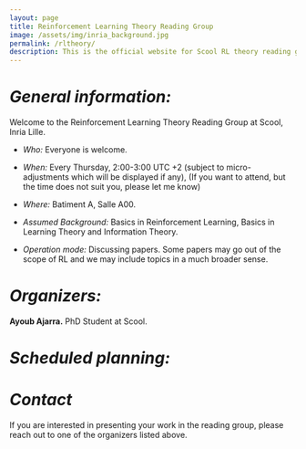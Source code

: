 ```yaml
---
layout: page
title: Reinforcement Learning Theory Reading Group
image: /assets/img/inria_background.jpg
permalink: /rltheory/
description: This is the official website for Scool RL theory reading group.
---
```


# ***General information:***

Welcome to the Reinforcement Learning Theory Reading Group at Scool, Inria Lille.

- *Who:* Everyone is welcome.

- *When:* Every Thursday, 2:00-3:00 UTC +2 (subject to micro-adjustments which will be displayed if any), (If you want to attend, but the time does not suit you, please let me know)

- *Where:* Batiment A, Salle A00.

- *Assumed Background:* Basics in Reinforcement Learning, Basics in Learning Theory and Information Theory.

- *Operation mode:* Discussing papers. Some papers may go out of the scope of RL and we may include topics in a much broader sense.

# ***Organizers:***

**Ayoub Ajarra.**
PhD Student at Scool.

# ***Scheduled planning:***



# ***Contact***


If you are interested in presenting your work in the reading group, please reach out to one of the organizers listed above.


